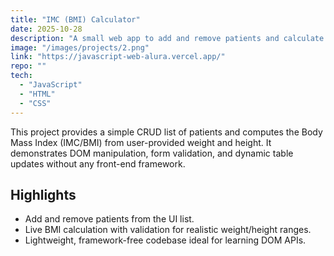 ```yaml
---
title: "IMC (BMI) Calculator"
date: 2025-10-28
description: "A small web app to add and remove patients and calculate BMI (IMC) from weight and height inputs. Built with vanilla JavaScript, HTML and CSS."
image: "/images/projects/2.png"
link: "https://javascript-web-alura.vercel.app/"
repo: ""
tech:
  - "JavaScript"
  - "HTML"
  - "CSS"
---
```


This project provides a simple CRUD list of patients and computes the Body Mass Index (IMC/BMI) from user-provided weight and height. It demonstrates DOM manipulation, form validation, and dynamic table updates without any front-end framework.

## Highlights

- Add and remove patients from the UI list.
- Live BMI calculation with validation for realistic weight/height ranges.
- Lightweight, framework-free codebase ideal for learning DOM APIs.
